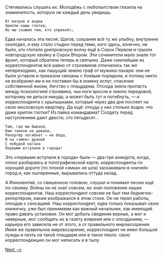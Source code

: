 Стягивались слушать их. Молодёжь с любопытством глазела на знаменитость, которую не каждый день увидишь.

    От ветров и водки
    Хрипли наши глотки,
    Но мы скажем тем, кто упрекнёт…

Едва началась эта песня, Щагов, сохраняя всё ту же улыбку, внутренне охолодел, и ему стало стыдно перед теми, кого здесь, конечно, не было, кто глотали днепровскую волну ещё в Сорок Первом и грызли новгородскую хвойку в Сорок Втором. Эти сочинители мало знали тот фронт, который обратили теперь в святыню. Даже смелейшие из корреспондентов всё равно от строевиков отличались так же непереходимо, как пашущий землю граф от мужика-пахаря: они не были уставом и приказом связаны с боевым порядком, и потому никто не возбранял им и не поставил бы в измену испуг, спасение собственной жизни, бегство с плацдарма. Отсюда зияла пропасть между психологией строевика, чьи ноги вросли в землю передовой, которому не деться никуда, а может быть тут и погибнуть, — и корреспондента с крылышками, который через два дня поспеет на свою московскую квартиру. Да ещё: откуда у них столько водки, что даже хрипли глотки? Из пайка командарма? Солдату перед наступлением дают двести, сто пятьдесят…

    Там, где мы бывали,
    Нам танков не давали,
    Репортёр погибнет — не беда,
    И на «эмке» драной
    С кобурой нагана
    Первыми вступали в города!

Это «первыми вступали в города» были — два-три анекдота, когда, плохо разбираясь в топографической карте, корреспонденты по хорошей дороге (по плохой «эмка» не шла) заскакивали в «ничей» город и, как ошпаренные, вырывались оттуда назад.

А Иннокентий, со свешенною головою, слушал и понимал песню ещё по-своему. Войны он не знал совсем, но знал положение наших корреспондентов. Наш корреспондент совсем не был тем беднягою-репортёром, каким изображался в этом стихе. Он не терял работы, опоздав с сенсацией. Наш корреспондент, едва только показывал свою книжечку, уже был принимаем как важный начальник, как имеющий право давать установки. Он мог добыть сведения верные, а мог и неверные, мог сообщить их в газету вовремя или с опозданием, — карьера его зависела не от этого, а от правильного мировоззрения. Имея же правильное мировоззрение, корреспондент не имел большой нужды и лезть на такой плацдарм или в такое пекло: свою корреспонденцию он мог написать и в тылу.

[Next -->](https://github.com/AdamSkywalker/literature/blob/master/citations/ru/%D0%A1%D0%BE%D0%BB%D0%B6%D0%B5%D0%BD%D0%B8%D1%86%D1%8B%D0%BD/%D0%92%20%D0%BA%D1%80%D1%83%D0%B3%D0%B5%20%D0%BF%D0%B5%D1%80%D0%B2%D0%BE%D0%BC/31%20-%20%D0%A5%D0%BE%D0%B6%D0%B4%D0%B5%D0%BD%D0%B8%D0%B5%20%D0%B2%20%D0%BD%D0%B0%D1%80%D0%BE%D0%B4.md)